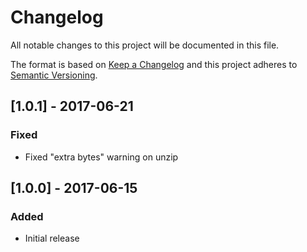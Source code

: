 # Changelog
All notable changes to this project will be documented in this file.

The format is based on [Keep a Changelog](http://keepachangelog.com/en/1.0.0/)
and this project adheres to [Semantic Versioning](http://semver.org/spec/v2.0.0.html).

## [1.0.1] - 2017-06-21
### Fixed
- Fixed "extra bytes" warning on unzip

## [1.0.0] - 2017-06-15
### Added
- Initial release

